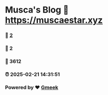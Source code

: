 # Musca's Blog :link: https://muscaestar.xyz 
### :page_facing_up: [2](https://muscaestar.xyz/tag.html) 
### :speech_balloon: 2 
### :hibiscus: 3612 
### :alarm_clock: 2025-02-21 14:31:51 
### Powered by :heart: [Gmeek](https://github.com/Meekdai/Gmeek)
